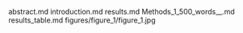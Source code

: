abstract.md
introduction.md
results.md
Methods_1_500_words__.md
results_table.md
figures/figure_1/figure_1.jpg
